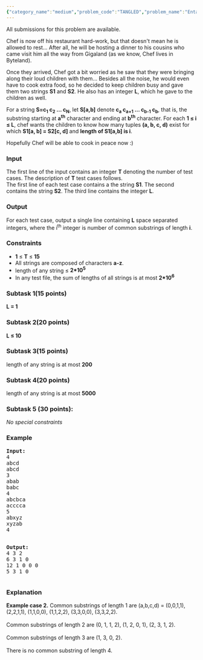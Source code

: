 ```yaml
---
{"category_name":"medium","problem_code":"TANGLED","problem_name":"Entangled Strings","languages_supported":{"0":"ADA","1":"ASM","2":"BASH","3":"BF","4":"C","5":"C99 strict","6":"CAML","7":"CLOJ","8":"CLPS","9":"CPP 4.3.2","10":"CPP 4.9.2","11":"CPP14","12":"CS2","13":"D","14":"ERL","15":"FORT","16":"FS","17":"GO","18":"HASK","19":"ICK","20":"ICON","21":"JAVA","22":"JS","23":"LISP clisp","24":"LISP sbcl","25":"LUA","26":"NEM","27":"NICE","28":"NODEJS","29":"PAS fpc","30":"PAS gpc","31":"PERL","32":"PERL6","33":"PHP","34":"PIKE","35":"PRLG","36":"PYTH","37":"PYTH 3.4","38":"RUBY","39":"SCALA","40":"SCM guile","41":"SCM qobi","42":"ST","43":"TCL","44":"TEXT","45":"WSPC"},"max_timelimit":8,"source_sizelimit":50000,"problem_author":"utkarsh_lath","problem_tester":"Rubanenko‎","date_added":"25-07-2013","tags":{"0":"hard","1":"lcp","2":"ltime02","3":"suffix","4":"utkarsh_lath"},"editorial_url":"http://discuss.codechef.com/problems/TANGLED","time":{"view_start_date":1375002000,"submit_start_date":1375002000,"visible_start_date":1375002000,"end_date":1735669800},"layout":"problem"}
---
```

<span class="solution-visible-txt">All submissions for this problem are available.</span><p>
Chef is now off his restaurant hard-work, but that doesn't mean he is allowed to rest... After all, he will be hosting a dinner to his cousins who came visit him all the way from Gigaland (as we know, Chef lives in Byteland).</p>
<p>Once they arrived, Chef got a bit worried as he saw that they were bringing along their loud children with them... Besides all the noise, he would even have to cook extra food, so he decided to keep children busy and gave them two strings <b>S1</b> and <b>S2</b>. He also has an integer <b>L</b>, which he gave to the children as well.</p>
<p>
For a string <b>S=c<sub>1</sub> c<sub>2</sub> ... c<sub>N</sub></b>, let <b>S[a,b]</b> denote <b>c<sub>a</sub> c<sub>a+1</sub> ... c<sub>b-1</sub> c<sub>b</sub></b>, that is, the substring starting at <b>a<sup>th</sup></b> character and ending at <b>b<sup>th</sup></b> character. For each <b>1 ≤ i ≤ L</b>, chef wants the children to know how many tuples <b>(a, b, c, d)</b> exist for which <b>S1[a, b] = S2[c, d]</b> and <b>length of S1[a,b] is i</b>.</p>
<p>Hopefully Chef will be able to cook in peace now :) </p>
<p><h3>Input</h3>
</p><p>The first line of the input contains an integer <b>T</b> denoting the number of test cases. The description of <b>T</b> test cases follows.<br />
The first line of each test case contains a the string <b>S1</b>. The second contains the string <b>S2</b>. The third line contains the integer <b>L</b>.</p>
<p><h3>Output</h3>
</p><p>For each test case, output a single line containing <b>L</b> space separated integers, where the i<sup>th</sup> integer is number of common substrings of length <b>i</b>.</p>
<p><h3>Constraints</h3>
<ul>
<li><b>1</b> ≤ <b>T</b> ≤ <b>15</b></li>
<li>All strings are composed of characters <b>a-z</b>.
</li><li>length of any string ≤ <b>2*10<sup>5</sup></b></li>
<li>In any test file, the sum of lengths of all strings is at most <b>2*10<sup>6</sup></b></li>
</ul>
</p><p><h3>Subtask 1(15 points)</h3>
</p><p><b>L = 1</b></p>
<p><h3>Subtask 2(20 points)</h3>
</p><p><b>L ≤ 10</b></p>
<p><h3>Subtask 3(15 points)</h3>
</p><p>length of any string is at most <b>200</b></p>
<p><h3>Subtask 4(20 points)</h3>
</p><p>length of any string is at most <b>5000</b></p>
<p><h3>Subtask 5 (30 points): </h3>
</p><p><i> No special constraints </i></p>
<p><h3>Example</h3>
<pre>
<b>Input:</b>
4
abcd
abcd
3
abab
babc
4
abcbca
acccca
5
abxyz
xyzab
4
<p>
<b>Output:</b>
4 3 2
6 3 1 0
12 1 0 0 0
5 3 1 0
</p></pre></p><p><h3>Explanation</h3>
</p><p><b>Example case 2.</b> Common substrings of length 1 are (a,b,c,d) = (0,0,1,1), (2,2,1,1), (1,1,0,0), (1,1,2,2), (3,3,0,0), (3,3,2,2).<br/><br />
Common substrings of length 2 are (0, 1, 1, 2), (1, 2, 0, 1), (2, 3, 1, 2).<br/><br />
Common substrings of length 3 are (1, 3, 0, 2).<br/><br />
There is no common substring of length 4.</br/></br/></br/></p>
